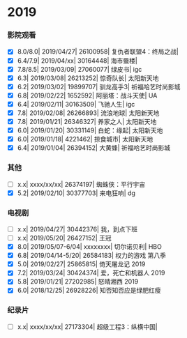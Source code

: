# 2019

### 影院观看

- [x] 8.0/8.0| 2019/04/27| 26100958| 复仇者联盟4：终局之战|
- [x] 6.4/7.9| 2019/04/xx| 30164448| 海市蜃楼|
- [x] 7.8/8.5| 2019/03/09| 27060077| 绿皮书| igc
- [x] 6.3| 2019/03/08| 26213252| 惊奇队长| 太阳新天地
- [x] 6.2| 2019/03/02| 19899707| 驯龙高手3| 祈福哈艺时尚影城
- [x] 6.8| 2019/02/22| 1652592| 阿丽塔：战斗天使| UA
- [x] 6.4| 2019/02/11| 30163509| 飞驰人生| igc
- [x] 7.8| 2019/02/08| 26266893| 流浪地球| 太阳新天地
- [x] 7.8| 2019/01/21| 26346327| 养家之人| 太阳新天地
- [x] 6.0| 2019/01/20| 30331149| 白蛇：缘起| 太阳新天地
- [x] 6.0| 2019/01/18| 4221462| 掠食城市| 太阳新天地
- [x] 6.4| 2019/01/04| 26394152| 大黄蜂| 祈福哈艺时尚影城

### 其他

- [ ] x.x| xxxx/xx/xx| 26374197| 蜘蛛侠：平行宇宙
- [x] 5.2| 2019/02/10| 30377703| 来电狂响| dg

### 电视剧

- [ ] x.x| 2019/04/27| 30442376| 我，到点下班
- [ ] x.x| 2019/05/20| 26427152| 王冠
- [x] 8.0| 2019/05/07-6/04| xxxxxxxx| 切尔诺贝利| HBO
- [x] 6.8| 2019/04/14-5/20| 26584183| 权力的游戏 第八季
- [x] 5.0| 2019/02/27| 25865815| 倚天屠龙记 2019
- [x] 7.2| 2019/03/24| 30424374| 爱，死亡和机器人 2019
- [x] 5.8| 2019/01/21| 27202985| 怒晴湘西 2019
- [x] 6.0| 2018/12/25| 26928226| 知否知否应是绿肥红瘦

### 纪录片

- [ ] x.x| xxxx/xx/xx| 27173304| 超级工程3：纵横中国| 
